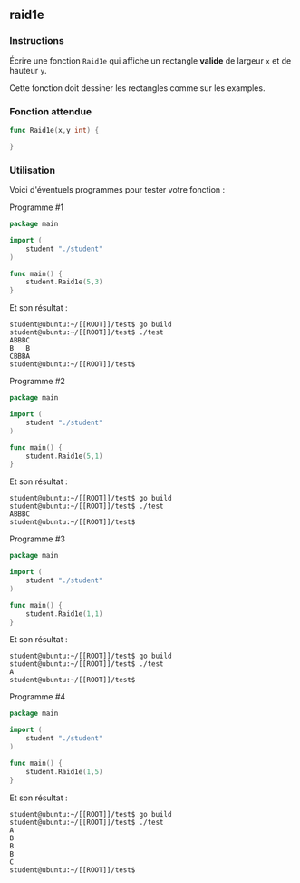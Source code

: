 ## raid1e

### Instructions

Écrire une fonction `Raid1e` qui affiche un rectangle **valide** de largeur `x` et de hauteur `y`.

Cette fonction doit dessiner les rectangles comme sur les examples.

### Fonction attendue

```go
func Raid1e(x,y int) {

}
```

### Utilisation

Voici d'éventuels programmes pour tester votre fonction :

Programme #1

```go
package main

import (
	student "./student"
)

func main() {
	student.Raid1e(5,3)
}
```

Et son résultat :

```console
student@ubuntu:~/[[ROOT]]/test$ go build
student@ubuntu:~/[[ROOT]]/test$ ./test
ABBBC
B   B
CBBBA
student@ubuntu:~/[[ROOT]]/test$
```

Programme #2

```go
package main

import (
	student "./student"
)

func main() {
	student.Raid1e(5,1)
}
```

Et son résultat :

```console
student@ubuntu:~/[[ROOT]]/test$ go build
student@ubuntu:~/[[ROOT]]/test$ ./test
ABBBC
student@ubuntu:~/[[ROOT]]/test$
```

Programme #3

```go
package main

import (
	student "./student"
)

func main() {
	student.Raid1e(1,1)
}
```

Et son résultat :

```console
student@ubuntu:~/[[ROOT]]/test$ go build
student@ubuntu:~/[[ROOT]]/test$ ./test
A
student@ubuntu:~/[[ROOT]]/test$
```

Programme #4

```go
package main

import (
	student "./student"
)

func main() {
	student.Raid1e(1,5)
}
```

Et son résultat :

```console
student@ubuntu:~/[[ROOT]]/test$ go build
student@ubuntu:~/[[ROOT]]/test$ ./test
A
B
B
B
C
student@ubuntu:~/[[ROOT]]/test$
```
